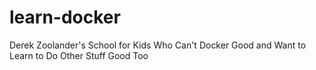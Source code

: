 # learn-docker
Derek Zoolander's School for Kids Who Can't Docker Good and Want to Learn to Do Other Stuff Good Too

